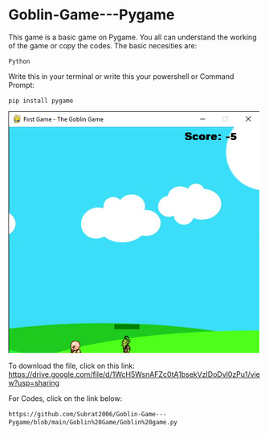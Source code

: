 # Goblin-Game---Pygame
This game is a basic game on Pygame. You all can understand the working of the game or copy the codes. The basic necesities are:
```
Python
```

Write this in your terminal or write this your powershell or Command Prompt:
```
pip install pygame
```

<img src = "1.png"></img>

To download the file, click on this link:
https://drive.google.com/file/d/1WcH5WsnAFZc0tA1bsekVzIDoDvl0zPu1/view?usp=sharing

For Codes, click on the link below:
```
https://github.com/Subrat2006/Goblin-Game---Pygame/blob/main/Goblin%20Game/Goblin%20game.py
```
